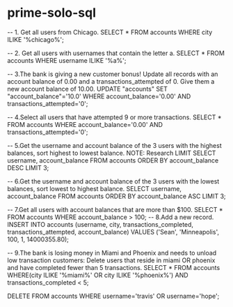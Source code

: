 # prime-solo-sql

-- 1. Get all users from Chicago.
SELECT * FROM accounts WHERE city ILIKE '%chicago%';

-- 2. Get all users with usernames that contain the letter a.
SELECT * FROM accounts WHERE username ILIKE '%a%';


-- 3.The bank is giving a new customer bonus! Update all records with an account balance of 0.00 and a transactions_attempted of 0. Give them a new account balance of 10.00.
UPDATE "accounts" SET "account_balance"='10.0' WHERE account_balance='0.00' AND transactions_attempted='0';


-- 4.Select all users that have attempted 9 or more transactions.
SELECT * FROM accounts WHERE account_balance='0.00' AND transactions_attempted='0';

-- 5.Get the username and account balance of the 3 users with the highest balances, sort highest to lowest balance. NOTE: Research LIMIT
SELECT username, account_balance FROM accounts ORDER BY account_balance DESC LIMIT 3;


-- 6.Get the username and account balance of the 3 users with the lowest balances, sort lowest to highest balance.
SELECT username, account_balance FROM accounts ORDER BY account_balance ASC LIMIT 3;


-- 7.Get all users with account balances that are more than $100.
SELECT * FROM accounts WHERE account_balance > 100; 
-- 8.Add a new record.
INSERT INTO accounts (username, city, transactions_completed, transactions_attempted, account_balance) VALUES ('Sean', 'Minneapolis', 100, 1, 14000355.80);

-- 9.The bank is losing money in Miami and Phoenix and needs to unload low transaction customers: Delete users that reside in miami OR phoenix and have completed fewer than 5 transactions.
SELECT * FROM accounts WHERE(city ILIKE '%miami%' OR city ILIKE '%phoenix%') AND transactions_completed < 5; 

DELETE FROM accounts WHERE username='travis' OR username='hope';
